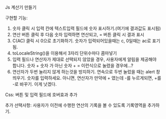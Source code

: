 Js 계산기 만들기

구현할 기능:

1. 숫자 클릭 시 입력 칸에 텍스트입력 필드에 숫자 표시하기.(여기에 결과값도 표시됨)
2. 연산 버튼 클릭 후 다음 숫자 입력하면 연산되고, = 버튼 클릭 시 결과 표시
3. C(AC) 클릭 시 0으로 초기화하기. 숫자가 입력되어있을때는 c, 0일때는 ac로 표기됨.
4. toLocaleString()을 이용해서 3자리 단위수마다 콤마넣기
5. 입력 필드나 연산자가 제대로 선택되지 않았을 경우, 사용자에게 알림을 제공해야 합니다. 숫자 + 숫자 가 아닌 숫자 + = 이런식으로 눌렸을 경우에...?
6. 연산자가 두번 눌리지 않게 하는것을 방지하기. 연속으로 두번 눌렀을 때는 alert 창 띄우기. 숫자를 입력하세요. 아니면, 연산자가 만약에 + 였는데 -를 누르게되면, +를 -로 바꾸기. 이게 낫겠다.

Css: 버튼 및 입력 필드에 호버효과 추가

추가 선택사항:
사용자가 이전에 수행한 연산의 기록을 볼 수 있도록 기록영역을 추가하기.
